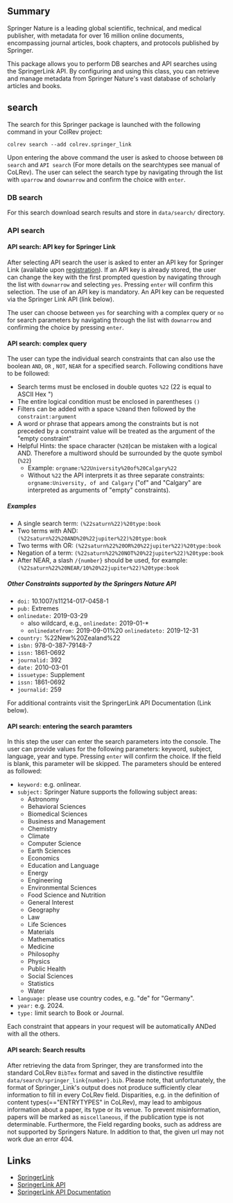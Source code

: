## Summary
Springer Nature is a leading global scientific, technical, and medical publisher, with metadata for over 16 million online documents, encompassing journal articles, book chapters, and protocols published by Springer.

This package allows you to perform DB searches and API searches using the SpringerLink API. By configuring and using this class, you can retrieve and manage metadata from Springer Nature's vast database of scholarly articles and books.

## search

The search for this Springer package is launched with the following command in your ColRev project:

```
colrev search --add colrev.springer_link
```

Upon entering the above command the user is asked to choose between  `DB search` and `API search` (For more details on the searchtypes see manual of CoLRev). The user can select the search type by navigating through the list with `uparrow` and `downarrow` and confirm the choice with `enter`.

### DB search

For this search download search results and store in `data/search/` directory.

### API search

#### API search: API key for Springer Link

After selecting API search the user is asked to enter an API key for Springer Link (available upon [registration](https://dev.springernature.com/)). If an API key is already stored, the user can change the key with the first prompted question by navigating through the list with `downarrow` and selecting `yes`. Pressing `enter` will confirm this selection.
The use of an API key is mandatory. An API key can be requested via the Springer Link API (link below).

The user can choose between `yes` for searching with a complex query or `no` for search parameters by navigating through the list with `downarrow` and confirming the choice by pressing `enter`.

#### API search: complex query

The user can type the individual search constraints that can also use the boolean  `AND`, `OR` , `NOT`, `NEAR` for a specified search. Following conditions have to be followed:
- Search terms must be enclosed in double quotes `%22` (22 is equal to ASCII Hex ")
- The entire logical condition must be enclosed in parentheses `()`
- Filters can be added with a space `%20`and then followed by the `constraint:argument`
- A word or phrase that appears among the constraints but is not preceded by a constraint value will be treated as the argument of the "empty constraint"
- Helpful Hints: the space character (`%20`)can be mistaken with a logical AND. Therefore a multiword should be surrounded by the quote symbol (`%22`)
    - Example: `orgname:%22University%20of%20Calgary%22`
    - Without `%22` the API interprets it as three separate constraints: `orgname:University, of and Calgary` ("of" and "Calgary" are interpreted as arguments of "empty" constraints).

##### Examples

- A single search term: `(%22saturn%22)%20type:book`
- Two terms with AND: `(%22saturn%22%20AND%20%22jupiter%22)%20type:book`
- Two terms with OR: `(%22saturn%22%20OR%20%22jupiter%22)%20type:book`
- Negation of a term: `(%22saturn%22%20NOT%20%22jupiter%22)%20type:book`
- After NEAR, a slash `/{number}` should be used, for example: `(%22saturn%22%20NEAR/10%20%22jupiter%22)%20type:book`

##### Other Constraints supported by the Springers Nature API

- `doi:` 10.1007/s11214-017-0458-1
- `pub:` Extremes
- `onlinedate:` 2019-03-29
    - also wildcard, e.g., `onlinedate:` 2019-01-*
    - `onlinedatefrom:` 2019-09-01%20 `onlinedateto:` 2019-12-31
- `country:` %22New%20Zealand%22
- `isbn:` 978-0-387-79148-7
- `issn:` 1861-0692
- `journalid:` 392
- `date:` 2010-03-01
- `issuetype:` Supplement
- `issn:` 1861-0692
- `journalid:` 259

For additional contraints visit the SpringerLink API Documentation (Link below).

#### API search: entering the search paramters

In this step the user can enter the search parameters into the console.
The user can provide values for the following parameters: keyword, subject, language, year and type. Pressing `enter` will confirm the choice. If the field is blank, this parameter will be skipped. The parameters should be entered as followed:

- `keyword:` e.g. onlinear.
- `subject:`  Springer Nature supports the following subject areas:
    - Astronomy
    - Behavioral Sciences
    - Biomedical Sciences
    - Business and Management
    - Chemistry
    - Climate
    - Computer Science
    - Earth Sciences
    - Economics
    - Education and Language
    - Energy
    - Engineering
    - Environmental Sciences
    - Food Science and Nutrition
    - General Interest
    - Geography
    - Law
    - Life Sciences
    - Materials
    - Mathematics
    - Medicine
    - Philosophy
    - Physics
    - Public Health
    - Social Sciences
    - Statistics
    - Water
- `language:` please use country codes, e.g. "de" for "Germany".
- `year:` e.g. 2024.
- `type:` limit search to Book or Journal.

Each constraint that appears in your request will be automatically ANDed with all the others.

#### API search: Search results

After retrieving the data from Springer, they are transformed into the standard CoLRev `BibTex` format and saved in the distinctive resultfile `data/search/springer_link{number}.bib`.
Please note, that unfortunately, the format of Springer_Link's output does not produce sufficiently clear information to fill in every CoLRev field. Disparities, e.g. in the definition of content types(=="ENTRYTYPES" in CoLRev), may lead to ambigous information about a paper, its type or its venue. To prevent misinformation, papers will be marked as `miscellaneous`, if the publication type is not determinable. Furthermore, the Field regarding books, such as address are not supported by Springers Nature.
In addition to that, the given url may not work due an error 404.

## Links

- [SpringerLink](https://link.springer.com/)
- [SpringerLink API](https://dev.springernature.com/)
- [SpringerLink API Documentation](https://docs-dev.springernature.com/docs/)
